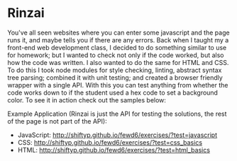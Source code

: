 Rinzai
======

You've all seen websites where you can enter some javascript and the page runs it, and maybe tells you if there are any errors. Back when I taught my a front-end web development class, I decided to do something similar to use for homework; but I wanted to check not only if the code worked, but also how the code was written. I also wanted to do the same for HTML and CSS. To do this I took node modules for style checking, linting, abstract syntax tree parsing; combined it with unit testing; and created a browser friendly wrapper with a single API. With this you can test anything from whether the code works down to if the student used a hex code to set a background color. To see it in action check out the samples below:

Example Application (Rinzai is just the API for testing the solutions, the rest of the page is not part of the API):

* JavaScript: http://shiftyp.github.io/fewd6/exercises/?test=javascript
* CSS: http://shiftyp.github.io/fewd6/exercises/?test=css_basics
* HTML: http://shiftyp.github.io/fewd6/exercises/?test=html_basics
